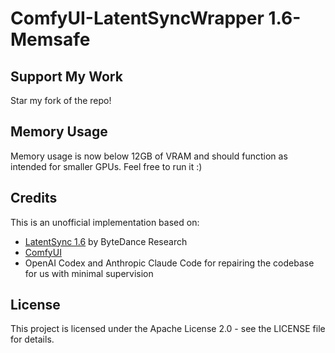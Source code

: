 # ComfyUI-LatentSyncWrapper 1.6-Memsafe

## Support My Work

Star my fork of the repo! 

## Memory Usage 
Memory usage is now below 12GB of VRAM and should function as intended for smaller GPUs. Feel free to run it :) 

## Credits

This is an unofficial implementation based on:
- [LatentSync 1.6](https://github.com/bytedance/LatentSync) by ByteDance Research
- [ComfyUI](https://github.com/comfyanonymous/ComfyUI)
- OpenAI Codex and Anthropic Claude Code for repairing the codebase for us with minimal supervision 

## License

This project is licensed under the Apache License 2.0 - see the LICENSE file for details.
